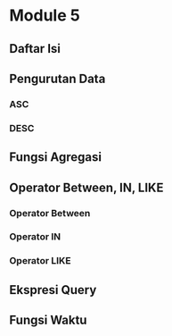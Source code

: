 # Module 5
## Daftar Isi

## Pengurutan Data
### ASC
### DESC

## Fungsi Agregasi

## Operator Between, IN, LIKE
### Operator Between
### Operator IN
### Operator LIKE

## Ekspresi Query

## Fungsi Waktu
